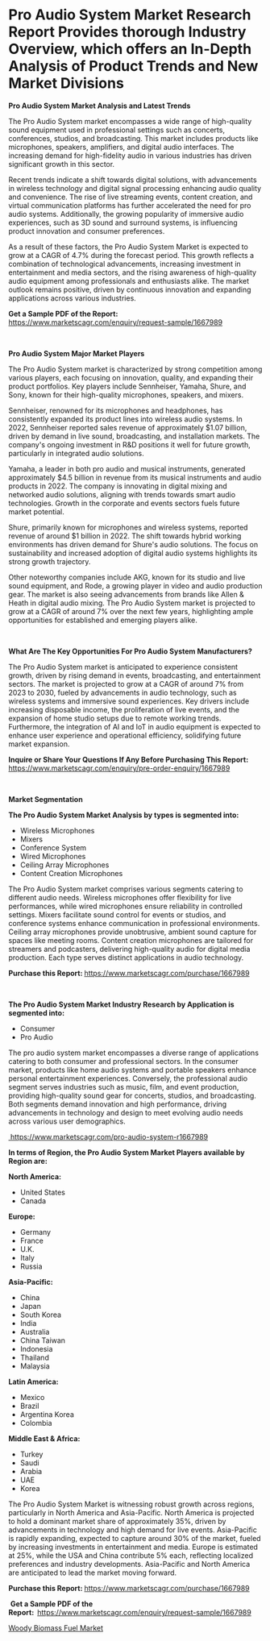 <p><h1>Pro Audio System Market Research Report Provides thorough Industry Overview, which offers an In-Depth Analysis of Product Trends and New Market Divisions</h1></p><p><strong>Pro Audio System Market Analysis and Latest Trends</strong></p>
<p><p>The Pro Audio System market encompasses a wide range of high-quality sound equipment used in professional settings such as concerts, conferences, studios, and broadcasting. This market includes products like microphones, speakers, amplifiers, and digital audio interfaces. The increasing demand for high-fidelity audio in various industries has driven significant growth in this sector.</p><p>Recent trends indicate a shift towards digital solutions, with advancements in wireless technology and digital signal processing enhancing audio quality and convenience. The rise of live streaming events, content creation, and virtual communication platforms has further accelerated the need for pro audio systems. Additionally, the growing popularity of immersive audio experiences, such as 3D sound and surround systems, is influencing product innovation and consumer preferences.</p><p>As a result of these factors, the Pro Audio System Market is expected to grow at a CAGR of 4.7% during the forecast period. This growth reflects a combination of technological advancements, increasing investment in entertainment and media sectors, and the rising awareness of high-quality audio equipment among professionals and enthusiasts alike. The market outlook remains positive, driven by continuous innovation and expanding applications across various industries.</p></p>
<p><strong>Get a Sample PDF of the Report:&nbsp;</strong> <a href="https://www.marketscagr.com/enquiry/request-sample/1667989?utm_campaign=3271&utm_medium=2&utm_source=Github&utm_content=ia&utm_term=06032025&utm_id=pro-audio-system">https://www.marketscagr.com/enquiry/request-sample/1667989</a></p>
<p>&nbsp;</p>
<p><strong>Pro Audio System Major Market Players</strong></p>
<p><p>The Pro Audio System market is characterized by strong competition among various players, each focusing on innovation, quality, and expanding their product portfolios. Key players include Sennheiser, Yamaha, Shure, and Sony, known for their high-quality microphones, speakers, and mixers.</p><p>Sennheiser, renowned for its microphones and headphones, has consistently expanded its product lines into wireless audio systems. In 2022, Sennheiser reported sales revenue of approximately $1.07 billion, driven by demand in live sound, broadcasting, and installation markets. The company's ongoing investment in R&D positions it well for future growth, particularly in integrated audio solutions.</p><p>Yamaha, a leader in both pro audio and musical instruments, generated approximately $4.5 billion in revenue from its musical instruments and audio products in 2022. The company is innovating in digital mixing and networked audio solutions, aligning with trends towards smart audio technologies. Growth in the corporate and events sectors fuels future market potential.</p><p>Shure, primarily known for microphones and wireless systems, reported revenue of around $1 billion in 2022. The shift towards hybrid working environments has driven demand for Shure's audio solutions. The focus on sustainability and increased adoption of digital audio systems highlights its strong growth trajectory.</p><p>Other noteworthy companies include AKG, known for its studio and live sound equipment, and Rode, a growing player in video and audio production gear. The market is also seeing advancements from brands like Allen & Heath in digital audio mixing. The Pro Audio System market is projected to grow at a CAGR of around 7% over the next few years, highlighting ample opportunities for established and emerging players alike.</p></p>
<p>&nbsp;</p>
<p><strong>What Are The Key Opportunities For Pro Audio System Manufacturers?</strong></p>
<p><p>The Pro Audio System market is anticipated to experience consistent growth, driven by rising demand in events, broadcasting, and entertainment sectors. The market is projected to grow at a CAGR of around 7% from 2023 to 2030, fueled by advancements in audio technology, such as wireless systems and immersive sound experiences. Key drivers include increasing disposable income, the proliferation of live events, and the expansion of home studio setups due to remote working trends. Furthermore, the integration of AI and IoT in audio equipment is expected to enhance user experience and operational efficiency, solidifying future market expansion.</p></p>
<p><strong>Inquire or Share Your Questions If Any Before Purchasing This Report:</strong> <a href="https://www.marketscagr.com/enquiry/pre-order-enquiry/1667989?utm_campaign=3271&utm_medium=2&utm_source=Github&utm_content=ia&utm_term=06032025&utm_id=pro-audio-system">https://www.marketscagr.com/enquiry/pre-order-enquiry/1667989</a></p>
<p>&nbsp;</p>
<p><strong>Market Segmentation</strong></p>
<p><strong>The Pro Audio System Market Analysis by types is segmented into:</strong></p>
<p><ul><li>Wireless Microphones</li><li>Mixers</li><li>Conference System</li><li>Wired Microphones</li><li>Ceiling Array Microphones</li><li>Content Creation Microphones</li></ul></p>
<p><p>The Pro Audio System market comprises various segments catering to different audio needs. Wireless microphones offer flexibility for live performances, while wired microphones ensure reliability in controlled settings. Mixers facilitate sound control for events or studios, and conference systems enhance communication in professional environments. Ceiling array microphones provide unobtrusive, ambient sound capture for spaces like meeting rooms. Content creation microphones are tailored for streamers and podcasters, delivering high-quality audio for digital media production. Each type serves distinct applications in audio technology.</p></p>
<p><strong>Purchase this Report:&nbsp;</strong><a href="https://www.marketscagr.com/purchase/1667989?utm_campaign=3271&utm_medium=2&utm_source=Github&utm_content=ia&utm_term=06032025&utm_id=pro-audio-system">https://www.marketscagr.com/purchase/1667989</a></p>
<p>&nbsp;</p>
<p><strong>The Pro Audio System Market Industry Research by Application is segmented into:</strong></p>
<p><ul><li>Consumer</li><li>Pro Audio</li></ul></p>
<p><p>The pro audio system market encompasses a diverse range of applications catering to both consumer and professional sectors. In the consumer market, products like home audio systems and portable speakers enhance personal entertainment experiences. Conversely, the professional audio segment serves industries such as music, film, and event production, providing high-quality sound gear for concerts, studios, and broadcasting. Both segments demand innovation and high performance, driving advancements in technology and design to meet evolving audio needs across various user demographics.</p></p>
<p><a href="https://www.marketscagr.com/pro-audio-system-r1667989?utm_campaign=3271&utm_medium=2&utm_source=Github&utm_content=ia&utm_term=06032025&utm_id=pro-audio-system">&nbsp;https://www.marketscagr.com/pro-audio-system-r1667989</a></p>
<p><strong>In terms of Region, the Pro Audio System Market Players available by Region are:</strong></p>
<p>
    <p> <strong> North America: </strong>
        <ul>
            <li>United States</li>
            <li>Canada</li>
        </ul>
        </p> 
    <p> <strong> Europe: </strong>
        <ul>
            <li>Germany</li>
            <li>France</li>
            <li>U.K.</li>
            <li>Italy</li>
            <li>Russia</li>
        </ul>
        </p> 
    <p> <strong> Asia-Pacific: </strong>
        <ul>
            <li>China</li>
            <li>Japan</li>
            <li>South Korea</li>
            <li>India</li>
            <li>Australia</li>
            <li>China Taiwan</li>
            <li>Indonesia</li>
            <li>Thailand</li>
            <li>Malaysia</li>
        </ul>
        </p> 
    <p> <strong> Latin America: </strong>
        <ul>
            <li>Mexico</li>
            <li>Brazil</li>
            <li>Argentina Korea</li>
            <li>Colombia</li>
        </ul>
        </p> 
    <p> <strong> Middle East & Africa: </strong>
        <ul>
            <li>Turkey</li>
            <li>Saudi</li>
            <li>Arabia</li>
            <li>UAE</li>
            <li>Korea</li>
        </ul>
    </p>
    </p>
<p><p>The Pro Audio System Market is witnessing robust growth across regions, particularly in North America and Asia-Pacific. North America is projected to hold a dominant market share of approximately 35%, driven by advancements in technology and high demand for live events. Asia-Pacific is rapidly expanding, expected to capture around 30% of the market, fueled by increasing investments in entertainment and media. Europe is estimated at 25%, while the USA and China contribute 5% each, reflecting localized preferences and industry developments. Asia-Pacific and North America are anticipated to lead the market moving forward.</p></p>
<p><strong>Purchase this Report: </strong><a href="https://www.marketscagr.com/purchase/1667989?utm_campaign=3271&utm_medium=2&utm_source=Github&utm_content=ia&utm_term=06032025&utm_id=pro-audio-system">https://www.marketscagr.com/purchase/1667989</a></p>
<p>&nbsp;<strong>Get a Sample PDF of the Report:&nbsp;&nbsp;</strong><a href="https://www.marketscagr.com/enquiry/request-sample/1667989?utm_campaign=3271&utm_medium=2&utm_source=Github&utm_content=ia&utm_term=06032025&utm_id=pro-audio-system">https://www.marketscagr.com/enquiry/request-sample/1667989</a></p>
<p><strong></strong></p>
<p><p><a href="https://github.com/shamstirroc7/Market-Research-Report-List-1/blob/main/woody-biomass-fuel-market.md?utm_campaign=3271&utm_medium=2&utm_source=Github&utm_content=ia&utm_term=06032025&utm_id=pro-audio-system">Woody Biomass Fuel Market</a></p></p>